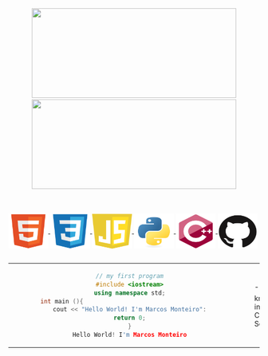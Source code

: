 <div>
<table>
<tr>
<td  align="center" width="50%">
        
```C++
// my first program
#include <iostream>
using namespace std;
        int main (){                                              
cout << "Hello World! I'm Marcos Monteiro":
return 0;
}
Hello World! I'm Marcos Monteiro
```

<td width="50%">
- 🧑🏻‍💻📚 knowledge in, HTML, CSS, Java Script ...
</t>
<tr>
    
</div>

 ##

 <div align="center">
  <a href="https://github.com/marcos16165">
  <img height="180em" width="410em" src="https://github-readme-stats.vercel.app/api?username=marcos16165&show_icons=true&theme=tokyonight&include_all_commits=true&count_private=true"/>
  <img height="180em" width="410em" src="https://github-readme-stats.vercel.app/api/top-langs/?username=marcos16165&layout=compact&langs_count=7&theme=tokyonight"/>
</div>
  
  ##
  
<div style="display: inline_block"><br>
  <img align="center" alt="Marcos-HTML" height="70" width="80" src="https://github.com/marcos16165/marcos16165/blob/main/img/HTML5.svg">
  <img align="center" alt="Marcos-CSS" height="70" width="80" src="https://github.com/marcos16165/marcos16165/blob/main/img/CSS3.svg">
  <img align="center" alt="Marcos-JS" height="70" width="80" src="https://github.com/marcos16165/marcos16165/blob/main/img/JS.svg">
  <img align="center" alt="Marcos-PY" height="70" width="80" src="https://github.com/marcos16165/marcos16165/blob/main/img/PY.svg">
  <img align="center" alt="Marcos-C++" height="70" width="80" src="https://github.com/marcos16165/marcos16165/blob/main/img/C++.svg">
  <img align="center" alt="Marcos-GIT" height="70" width="80" src="https://github.com/marcos16165/marcos16165/blob/main/img/GIT.svg">
</div>
  
  ##
  
  


  
